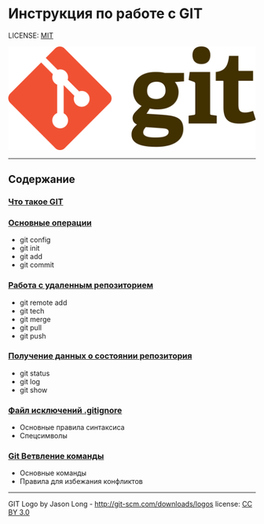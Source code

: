 # Инструкция по работе с GIT

LICENSE: [MIT](./license.md)

![](./assets/Git-logo.svg.png)

---

## Содержание
### [Что такое GIT](./git.md)
### [Основные операции](./basic_operations.md)
* git config
* git init
* git add
* git commit
### [Работа с удаленным репозиторием](./git_remote.md)
* git remote add
* git tech
* git merge
* git pull
* git push
### [Получение данных о состоянии репозитория](./git_status.md)
* git status
* git log
* git show
### [Файл исключений .gitignore](./gitignore.md)
* Основные правила синтаксиса
* Спецсимволы
### [Git Ветвление команды](./git_branch)
* Основные команды
* Правила для избежания конфликтов
---

GIT Logo by Jason Long - http://git-scm.com/downloads/logos license: [CC BY 3.0](https://creativecommons.org/licenses/by/3.0/)
